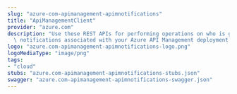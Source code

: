 ```yaml
---
slug: "azure-com-apimanagement-apimnotifications"
title: "ApiManagementClient"
provider: "azure.com"
description: "Use these REST APIs for performing operations on who is going to receive\
  \ notifications associated with your Azure API Management deployment."
logo: "azure.com-apimanagement-apimnotifications-logo.png"
logoMediaType: "image/png"
tags:
- "cloud"
stubs: "azure.com-apimanagement-apimnotifications-stubs.json"
swagger: "azure.com-apimanagement-apimnotifications-swagger.json"
---
```

